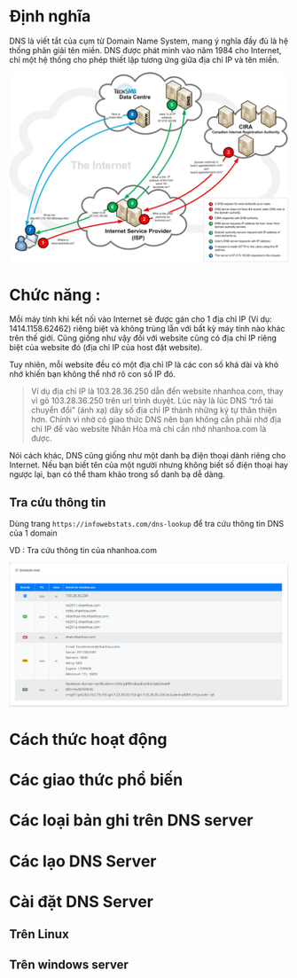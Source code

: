 # Định nghĩa

DNS là viết tắt của cụm từ Domain Name System, mang ý nghĩa đầy đủ là hệ thống phân giải tên miền. DNS được phát minh vào năm 1984 cho Internet, chỉ một hệ thống cho phép thiết lập tương ứng giữa địa chỉ IP và tên miền.

![1](https://github.com/laitiennhanhoa/Thu-viec-tai-Nhan-Hoa/blob/main/images/DNS/1.jpg)

# Chức năng :

Mỗi máy tính khi kết nối vào Internet sẽ được gán cho 1 địa chỉ IP (Ví dụ: 1414.1158.62462) riêng biệt và không trùng lẫn với bất kỳ máy tính nào khác trên thế giới. Cũng giống như vậy đối với website cũng có địa chỉ IP riêng biệt của website đó (địa chỉ IP của host đặt website).

Tuy nhiên, mỗi website đều có một địa chỉ IP là các con số khá dài và khó nhớ khiến bạn không thể nhớ rõ con số IP đó.

> Ví dụ địa chỉ IP là 103.28.36.250 dẫn đến website nhanhoa.com, thay vì gõ 103.28.36.250 trên url trình duyệt. Lúc này là lúc DNS “trổ tài chuyển đổi” (ánh xạ) dãy số địa chỉ IP thành những ký tự thân thiện hơn. Chính vì nhờ có giao thức DNS nên bạn không cần phải nhớ địa chỉ IP để vào website Nhân Hòa mà chỉ cần nhớ nhanhoa.com là được.

Nói cách khác, DNS cũng giống như một danh bạ điện thoại dành riêng cho Internet. Nếu bạn biết tên của một người nhưng không biết số điện thoại hay ngược lại, bạn có thể tham khảo trong sổ danh bạ dễ dàng.

## Tra cứu thông tin 

Dùng trang `https://infowebstats.com/dns-lookup` để tra cứu thông tin DNS của 1 domain

VD : Tra cứu thông tin của nhanhoa.com

![2](https://github.com/laitiennhanhoa/Thu-viec-tai-Nhan-Hoa/blob/main/images/DNS/2.png)

# Cách thức hoạt động

# Các giao thức phổ biến

# Các loại bản ghi trên DNS server

# Các lạo DNS Server

# Cài đặt DNS Server

## Trên Linux

## Trên windows server
